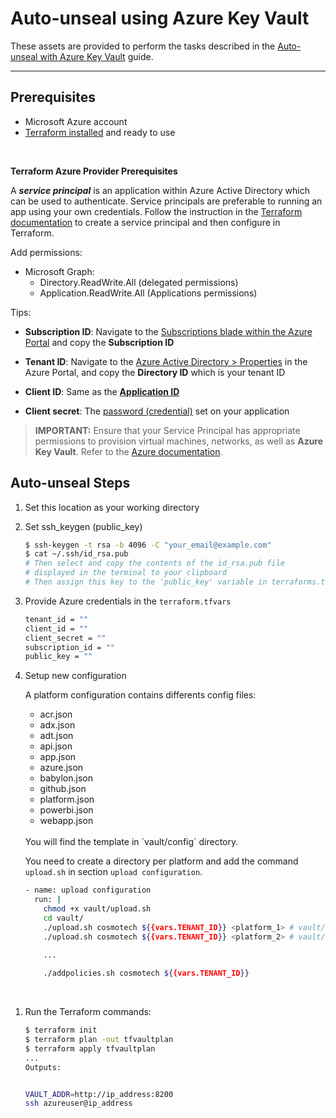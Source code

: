 # Auto-unseal using Azure Key Vault

These assets are provided to perform the tasks described in the [Auto-unseal with Azure Key Vault](https://learn.hashicorp.com/vault/operations/autounseal-azure-keyvault) guide.

---

## Prerequisites

- Microsoft Azure account
- [Terraform installed](https://www.terraform.io/downloads.html) and ready to use

<br>

**Terraform Azure Provider Prerequisites**

A ***service principal*** is an application within Azure Active Directory which
can be used to authenticate. Service principals are preferable to running an app
using your own credentials. Follow the instruction in the [Terraform
documentation](https://www.terraform.io/docs/providers/azurerm/auth/service_principal_client_certificate.html)
to create a service principal and then configure in Terraform.

Add permissions:
- Microsoft Graph: 
    * Directory.ReadWrite.All (delegated permissions) 
    * Application.ReadWrite.All (Applications permissions)

Tips:

- **Subscription ID**: Navigate to the [Subscriptions blade within the Azure
 Portal](https://portal.azure.com/#blade/Microsoft_Azure_Billing/SubscriptionsBlade)
 and copy the **Subscription ID**  

- **Tenant ID**: Navigate to the [Azure Active Directory >
 Properties](https://portal.azure.com/#blade/Microsoft_AAD_IAM/ActiveDirectoryMenuBlade/Properties)
 in the Azure Portal, and copy the **Directory ID** which is your tenant ID  

- **Client ID**: Same as the [**Application
 ID**](https://portal.azure.com/#blade/Microsoft_AAD_IAM/ApplicationsListBlade)

- **Client secret**: The [password
 (credential)](https://portal.azure.com/#blade/Microsoft_AAD_IAM/ApplicationsListBlade)
 set on your application

> **IMPORTANT:** Ensure that your Service Principal has appropriate permissions to provision virtual machines, networks, as well as **Azure Key Vault**. Refer to the [Azure documentation](https://docs.microsoft.com/en-us/azure/role-based-access-control/role-assignments-portal).

## Auto-unseal Steps

1. Set this location as your working directory

1. Set ssh_keygen (public_key)

    ```bash
    $ ssh-keygen -t rsa -b 4096 -C "your_email@example.com"
    $ cat ~/.ssh/id_rsa.pub
    # Then select and copy the contents of the id_rsa.pub file
    # displayed in the terminal to your clipboard
    # Then assign this key to the 'public_key' variable in terraforms.tfvars file
    ```

1. Provide Azure credentials in the `terraform.tfvars`

    ```bash
    tenant_id = ""
    client_id = ""
    client_secret = ""
    subscription_id = ""
    public_key = ""
    ```

1. Setup new configuration

    A platform configuration contains differents config files:

    - acr.json
    - adx.json
    - adt.json
    - api.json
    - app.json
    - azure.json
    - babylon.json
    - github.json
    - platform.json
    - powerbi.json
    - webapp.json
    
    <br>
    You will find the template in `vault/config` directory.

    You need to create a directory per platform and add the command `upload.sh` in section `upload configuration`.

    ```bash
    - name: upload configuration
      run: |
        chmod +x vault/upload.sh
        cd vault/
        ./upload.sh cosmotech ${{vars.TENANT_ID}} <platform_1> # vault/config/platform_1
        ./upload.sh cosmotech ${{vars.TENANT_ID}} <platform_2> # vault/config/platform_2
        
        ...

        ./addpolicies.sh cosmotech ${{vars.TENANT_ID}}
    ```

<br>

1. Run the Terraform commands:

    ```bash
    $ terraform init
    $ terraform plan -out tfvaultplan
    $ terraform apply tfvaultplan
    ...
    Outputs:

    
    VAULT_ADDR=http://ip_address:8200
    ssh azureuser@ip_address
    ```
    